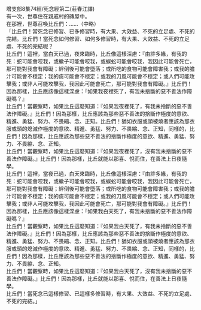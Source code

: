 增支部8集74經/死念經第二(莊春江譯)  
有一次，世尊住在親戚村的磚屋中。  
在那裡，世尊召喚比丘們：……（中略）  
「比丘們！當死念已修習、已多修習時，有大果、大效益、不死的立足處、不死的完結。比丘們！當死念如何修習、如何多修習時，有大果、大效益、不死的立足處、不死的完結呢？  
比丘們！這裡，當白天已過，夜來臨時，比丘像這樣深慮：『由許多緣，有我的死：蛇可能會咬我，或蠍子可能會咬我，或蜈蚣可能會咬我，我因此可能會死亡，那可能對我會有障礙；絆倒後可能會墮落；或所吃的食物可能會障害我；或我的膽汁可能會不穩定；我的痰可能會不穩定；或我的刀風可能會不穩定；或人們可能攻擊我；或非人可能攻擊我，我因此可能會死亡，那可能對我會有障礙。』比丘們！因為那樣，比丘應該像這樣深慮：『如果我夜裡死了，有我未捨斷的惡不善法作障礙嗎？』  
比丘們！當觀察時，如果比丘這麼知道：『如果我夜裡死了，有我未捨斷的惡不善法作障礙。』比丘們！因為那樣，比丘應該為那些惡不善法的捨斷作極度的意欲、精進、勇猛、努力、不畏縮、念、正知。比丘們！猶如衣服或頭被燒者應該為那衣服或頭的熄滅作極度的意欲、精進、勇猛、努力、不畏縮、念、正知，同樣的，比丘們！因為那樣，比丘應該為那些惡不善法的捨斷作極度的意欲、精進、勇猛、努力、不畏縮、念、正知。  
比丘們！當觀察時，如果比丘這麼知道：『如果我夜裡死了，沒有我未捨斷的惡不善法作障礙。』比丘們！因為那樣，比丘就能以那喜、悅而住，在善法上日夜隨學。  
比丘們！這裡，當夜已過，白天來臨時，比丘像這樣深慮：『由許多緣，有我的死：蛇可能會咬我，或蠍子可能會咬我，或蜈蚣可能會咬我，我因此可能會死亡，那可能對我會有障礙；絆倒後可能會墮落；或所吃的食物可能會障害我；或我的膽汁可能會不穩定；我的痰可能會不穩定；或我的刀風可能會不穩定；或人們可能攻擊我；或非人可能攻擊我，我因此可能會死亡，那可能對我會有障礙。』比丘們！因為那樣，比丘應該像這樣深慮：『如果我白天死了，有我未捨斷的惡不善法作障礙嗎？』  
比丘們！當觀察時，如果比丘這麼知道：『如果我白天死了，有我未捨斷的惡不善法作障礙。』比丘們！因為那樣，比丘應該為那些惡不善法的捨斷作極度的意欲、精進、勇猛、努力、不畏縮、念、正知。比丘們！猶如衣服或頭被燒者應該為那衣服或頭的熄滅作極度的意欲、精進、勇猛、努力、不畏縮、念、正知，同樣的，比丘們！因為那樣，比丘應該為那些惡不善法的捨斷作極度的意欲、精進、勇猛、努力、不畏縮、念、正知。  
比丘們！當觀察時，如果比丘這麼知道：『如果我白天死了，沒有我未捨斷的惡不善法作障礙。』比丘們！因為那樣，比丘就能以那喜、悅而住，在善法上日夜隨學。  
比丘們！當死念已這樣修習、已這樣多修習時，有大果、大效益、不死的立足處、不死的完結。」  
  
  
